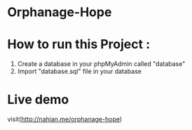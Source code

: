 # Orphanage-Hope

# How to run this Project :

1. Create a database in your phpMyAdmin called "database"
2. Import "database.sql" file in your database

# Live demo 

visit(http://nahian.me/orphanage-hope)
